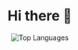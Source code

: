 <div align="center">
  <h1>Hi there 👋</h1>

  <img
    alt="Top Languages"
    src="https://github-readme-stats.vercel.app/api/top-langs/?username=waltz29pf&layout=compact&theme=onedark"
  />
</div>

